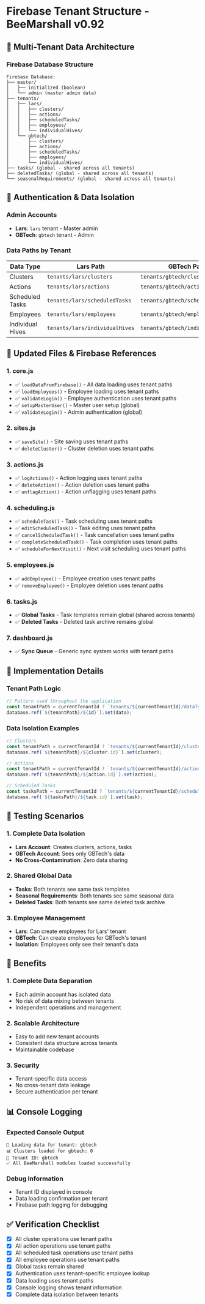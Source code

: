 # Firebase Tenant Structure - BeeMarshall v0.92

## 🏢 Multi-Tenant Data Architecture

### **Firebase Database Structure**
```
Firebase Database:
├── master/
│   ├── initialized (boolean)
│   └── admin (master admin data)
├── tenants/
│   ├── lars/
│   │   ├── clusters/
│   │   ├── actions/
│   │   ├── scheduledTasks/
│   │   ├── employees/
│   │   └── individualHives/
│   └── gbtech/
│       ├── clusters/
│       ├── actions/
│       ├── scheduledTasks/
│       ├── employees/
│       └── individualHives/
├── tasks/ (global - shared across all tenants)
├── deletedTasks/ (global - shared across all tenants)
└── seasonalRequirements/ (global - shared across all tenants)
```

## 🔐 Authentication & Data Isolation

### **Admin Accounts**
- **Lars**: `lars` tenant - Master admin
- **GBTech**: `gbtech` tenant - Admin

### **Data Paths by Tenant**
| Data Type | Lars Path | GBTech Path |
|-----------|-----------|-------------|
| Clusters | `tenants/lars/clusters` | `tenants/gbtech/clusters` |
| Actions | `tenants/lars/actions` | `tenants/gbtech/actions` |
| Scheduled Tasks | `tenants/lars/scheduledTasks` | `tenants/gbtech/scheduledTasks` |
| Employees | `tenants/lars/employees` | `tenants/gbtech/employees` |
| Individual Hives | `tenants/lars/individualHives` | `tenants/gbtech/individualHives` |

## 📁 Updated Files & Firebase References

### **1. core.js**
- ✅ `loadDataFromFirebase()` - All data loading uses tenant paths
- ✅ `loadEmployees()` - Employee loading uses tenant paths
- ✅ `validateLogin()` - Employee authentication uses tenant paths
- ✅ `setupMasterUser()` - Master user setup (global)
- ✅ `validateLogin()` - Admin authentication (global)

### **2. sites.js**
- ✅ `saveSite()` - Site saving uses tenant paths
- ✅ `deleteCluster()` - Cluster deletion uses tenant paths

### **3. actions.js**
- ✅ `logActions()` - Action logging uses tenant paths
- ✅ `deleteAction()` - Action deletion uses tenant paths
- ✅ `unflagAction()` - Action unflagging uses tenant paths

### **4. scheduling.js**
- ✅ `scheduleTask()` - Task scheduling uses tenant paths
- ✅ `editScheduledTask()` - Task editing uses tenant paths
- ✅ `cancelScheduledTask()` - Task cancellation uses tenant paths
- ✅ `completeScheduledTask()` - Task completion uses tenant paths
- ✅ `scheduleForNextVisit()` - Next visit scheduling uses tenant paths

### **5. employees.js**
- ✅ `addEmployee()` - Employee creation uses tenant paths
- ✅ `removeEmployee()` - Employee deletion uses tenant paths

### **6. tasks.js**
- ✅ **Global Tasks** - Task templates remain global (shared across tenants)
- ✅ **Deleted Tasks** - Deleted task archive remains global

### **7. dashboard.js**
- ✅ **Sync Queue** - Generic sync system works with tenant paths

## 🔧 Implementation Details

### **Tenant Path Logic**
```javascript
// Pattern used throughout the application
const tenantPath = currentTenantId ? `tenants/${currentTenantId}/dataType` : 'dataType';
database.ref(`${tenantPath}/${id}`).set(data);
```

### **Data Isolation Examples**
```javascript
// Clusters
const tenantPath = currentTenantId ? `tenants/${currentTenantId}/clusters` : 'clusters';
database.ref(`${tenantPath}/${cluster.id}`).set(cluster);

// Actions
const tenantPath = currentTenantId ? `tenants/${currentTenantId}/actions` : 'actions';
database.ref(`${tenantPath}/${action.id}`).set(action);

// Scheduled Tasks
const tasksPath = currentTenantId ? `tenants/${currentTenantId}/scheduledTasks` : 'scheduledTasks';
database.ref(`${tasksPath}/${task.id}`).set(task);
```

## 🧪 Testing Scenarios

### **1. Complete Data Isolation**
- **Lars Account**: Creates clusters, actions, tasks
- **GBTech Account**: Sees only GBTech's data
- **No Cross-Contamination**: Zero data sharing

### **2. Shared Global Data**
- **Tasks**: Both tenants see same task templates
- **Seasonal Requirements**: Both tenants see same seasonal data
- **Deleted Tasks**: Both tenants see same deleted task archive

### **3. Employee Management**
- **Lars**: Can create employees for Lars' tenant
- **GBTech**: Can create employees for GBTech's tenant
- **Isolation**: Employees only see their tenant's data

## 🚀 Benefits

### **1. Complete Data Separation**
- Each admin account has isolated data
- No risk of data mixing between tenants
- Independent operations and management

### **2. Scalable Architecture**
- Easy to add new tenant accounts
- Consistent data structure across tenants
- Maintainable codebase

### **3. Security**
- Tenant-specific data access
- No cross-tenant data leakage
- Secure authentication per tenant

## 📊 Console Logging

### **Expected Console Output**
```
🏢 Loading data for tenant: gbtech
📊 Clusters loaded for gbtech: 0
🏢 Tenant ID: gbtech
✅ All BeeMarshall modules loaded successfully
```

### **Debug Information**
- Tenant ID displayed in console
- Data loading confirmation per tenant
- Firebase path logging for debugging

## ✅ Verification Checklist

- [x] All cluster operations use tenant paths
- [x] All action operations use tenant paths  
- [x] All scheduled task operations use tenant paths
- [x] All employee operations use tenant paths
- [x] Global tasks remain shared
- [x] Authentication uses tenant-specific employee lookup
- [x] Data loading uses tenant paths
- [x] Console logging shows tenant information
- [x] Complete data isolation between tenants
